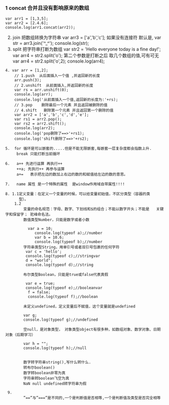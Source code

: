 ### 1 concat 合并且没有影响原来的数组
    var arr1 = [1,3,5];
    var arr2 = [2.4.6];
    console.log(arr1.concat(arr2));
	
   2. join  把数组转换为字符串
		var arr3 = ['a','b','c'];
		 如果没有连接符 默认是,
		var str = arr3.join('^_^');
		console.log(str);
   3.  split  把字符串打断为数组
		var str2 = 'Hello everyone today is a fine day!';
	 var arr4 = str2.split('o');
    第二个参数是打断之后 取几个数组的值,可有可无
		var arr4 = str2.split('o',2);
		console.log(arr4);

    4. var arr = [1,2];
		// 1.push  从后面插入一个值 ,并返回新的长度
		arr.push(3);
		// 2.unshift  从前面插入,并返回新的长度
		var rs = arr.unshift(0);
		console.log(arr);
		console.log('从前面插入一个值,返回新的长度为:'+rs);
		// 3.pop    删除最后一个元素 并且返回被删除的值
		// 4.shift   删除第一个元素 并且返回第一个删除的值
		var arr2 = ['a','b','c','d','e'];
		var rs1 = arr2.pop();
		var rs2 = arr2.shift();
		console.log(arr2);
		console.log('pop删除了==>'+rs1);
		console.log('shift删除了==>'+rs2);

	5.  for 循环是可以嵌套的.....但是不能无限嵌套,每嵌套一层复杂度都会指数上升.
	     break 只能打断当前循环

	6.   a++ 先进行运算 再执行++
	     ++a; 先执行++ 再参与运算
	     a+=   表示把左边的数加上右边的数的和赋值给左边的数的意思。

	7.   name 属性 是一个特殊的属性  是window作用域自带属性!!!!

	8. 1.1定义变量：在定义一个变量的时候，可以给变量初始值，不区分类型（容器的类
	      型）。
	    1.2  
	        变量的命名规范：字母、数字、下划线和$的组合；不能以数字开头；不能是   关键字和保留字； 驼峰命名法。
			数值类型Number，只能是数字或者小数

			  var a = 10;
			     console.log(typeof a);//number
			     var b = 10.6;
			     console.log(typeof b);//number
			字符串类型String，用单引号或者双引号包裹的任何字符
			 var c = 'hello';
			 console.log(typeof c);//stringvar 
			 d = "world";
			 console.log(typeof d);//string

			布尔类型Boolean，只能是true或false代表真假

			 var e = true;
			 console.log(typeof e);//booleanvar
			  f = false;
			  console.log(typeof f);//boolean

			未定义undefined，定义变量后不赋值，这个变量就是undefined

			var g;
			console.log(typeof g);//undefined

			空null，是对象类型， 对象类型object有很多种，如数组对象、数学对象、日期对象（后期学习）

			var h = "";
			console.log(typeof h);//null     


			数字转字符串string(),写什么转什么.
			转布尔boolean()
			数字转boolean非零为真
			字符串转boolean飞空为真
			NaN null undefined转字符串为假

	 9.		
	        ”==”与”===”是不同的,一个是判断值是否相等,一个是判断值及类型是否完全相等